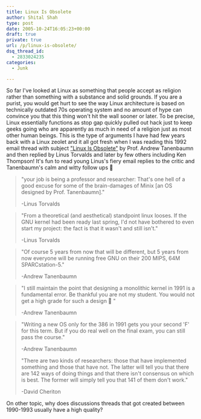 ```yaml
---
title: Linux Is Obsolete
author: Shital Shah
type: post
date: 2005-10-24T16:05:23+00:00
draft: true
private: true
url: /p/linux-is-obsolete/
dsq_thread_id:
  - 2833024235
categories:
  - Junk

---
```

So far I've looked at Linux as something that people accept as religion rather than something with a substance and solid grounds. If you are a purist, you would get hurt to see the way Linux architecture is based on technically outdated 70s operating system and no amount of hype can convince you that this thing won't hit the wall sooner or later. To be precise, Linux essentially functions as stop gap quickly pulled out hack just to keep geeks going who are apparently as much in need of a religion just as most other human beings. This is the type of arguments I have had few years back with a Linux zeolet and it all got fresh when I was reading this 1992 email thread with subject ["Linux Is Obsolete"][1] by Prof. Andrew Tanenbaumn and then replied by Linus Torvalds and later by few others including Ken Thompson! It's fun to read young Linus's fiery email replies to the critic and Tanenbaumn's calm and witty follow ups 🙂

> "your job is being a professor and researcher: That's one hell of a good excuse for some of the brain-damages of Minix [an OS designed by Prof. Tanenbaumn]."
> 
> -Linus Torvalds 

> 
    
> "From a theoretical (and aesthetical) standpoint linux looses. If the GNU kernel had been ready last spring, I'd not have bothered to even start my project: the fact is that it wasn't and still isn't."
> 
> -Linus Torvalds 

> 
    
> "Of course 5 years from now that will be different, but 5 years from now everyone will be running free GNU on their 200 MIPS, 64M SPARCstation-5."
> 
> -Andrew Tanenbaumn 

> 
    
> "I still maintain the point that designing a monolithic kernel in 1991 is a fundamental error. Be thankful you are not my student. You would not get a high grade for such a design 🙂 "
> 
> -Andrew Tanenbaumn 

> "Writing a new OS only for the 386 in 1991 gets you your second 'F' for this term. But if you do real well on the final exam, you can still pass the course."
> 
> -Andrew Tanenbaumn
> 
> 
> 
> "There are two kinds of researchers: those that have implemented something and those that have not. The latter will tell you that there are 142 ways of doing things and that there isn't consensus on which is best. The former will simply tell you that 141 of them don't work."
> 
> -David Cheriton

On other topic, why does discussions threads that got created between 1990-1993 usually have a high quality?

 [1]: http://www.oreilly.com/catalog/opensources/book/appa.html